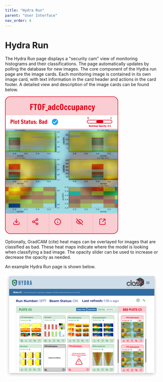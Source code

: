 ```yaml
---
title: "Hydra Run"
parent: "User Interface"
nav_order: 4
---
```


# Hydra Run 

The Hydra Run page displays a "security cam" view of monitoring histograms and their classifications. The page automatically updates by polling the database for new images. The core component of the Hydra run page are the image cards. Each monitoring image is contained in its own image card, with text information in the card header and actions in the card footer. A detailed view and description of the image cards can be found below. 

![Bad Image Card](../assets/GoodPlotBox.png "Example of Bad Image Card")

Optionally, GradCAM (cite) heat maps can be overlayed for images that are classified as bad. These heat maps indicate where the model is looking when classifying a bad image. The opacity slider can be used to increase or decrease the opacity as needed. 

An example Hydra Run page is shown below. 

![Example Hydra Run](../assets/Run_Page.png "Example of Hydra Run")

